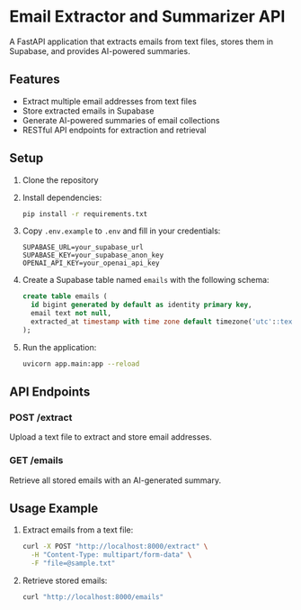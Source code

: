 # Email Extractor and Summarizer API

A FastAPI application that extracts emails from text files, stores them in Supabase, and provides AI-powered summaries.

## Features

- Extract multiple email addresses from text files
- Store extracted emails in Supabase
- Generate AI-powered summaries of email collections
- RESTful API endpoints for extraction and retrieval

## Setup

1. Clone the repository
2. Install dependencies:
   ```bash
   pip install -r requirements.txt
   ```

3. Copy `.env.example` to `.env` and fill in your credentials:
   ```
   SUPABASE_URL=your_supabase_url
   SUPABASE_KEY=your_supabase_anon_key
   OPENAI_API_KEY=your_openai_api_key
   ```

4. Create a Supabase table named `emails` with the following schema:
   ```sql
   create table emails (
     id bigint generated by default as identity primary key,
     email text not null,
     extracted_at timestamp with time zone default timezone('utc'::text, now()) not null
   );
   ```

5. Run the application:
   ```bash
   uvicorn app.main:app --reload
   ```

## API Endpoints

### POST /extract
Upload a text file to extract and store email addresses.

### GET /emails
Retrieve all stored emails with an AI-generated summary.

## Usage Example

1. Extract emails from a text file:
   ```bash
   curl -X POST "http://localhost:8000/extract" \
     -H "Content-Type: multipart/form-data" \
     -F "file=@sample.txt"
   ```

2. Retrieve stored emails:
   ```bash
   curl "http://localhost:8000/emails"
   ```
